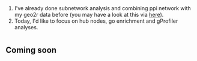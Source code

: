 ##
1. I've already done subnetwork analysis and combining ppi network with my geo2r data before (you may have a look at this via [here](https://github.com/enesbasbug/System_Biology_Internship_Notebook_2021/blob/main/Week-3/Day-14/Day-14.md)).
1. Today, I'd like to focus on hub nodes, go enrichment and gProfiler analyses.
#

## Coming soon 